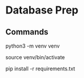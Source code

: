 # Database Prep

## Commands

python3 -m venv venv

source venv/bin/activate

pip install -r requirements.txt